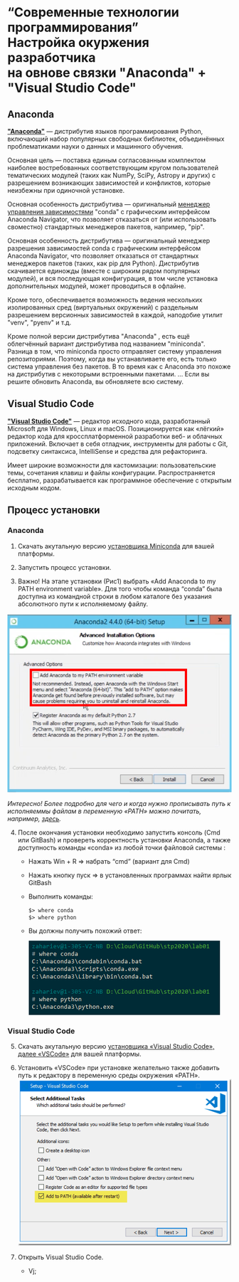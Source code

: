 # “Современные технологии программирования” <br/> Настройка окуржения разработчика <br/> на овнове связки "Anaconda" + "Visual Studio Code"

## Anaconda

[**"Anaconda"**](https://ru.wikipedia.org/wiki/Anaconda_(%D0%B4%D0%B8%D1%81%D1%82%D1%80%D0%B8%D0%B1%D1%83%D1%82%D0%B8%D0%B2_Python)) — дистрибутив языков программирования Python, включающий набор популярных свободных библиотек, объединённых проблематиками науки о данных и машинного обучения. 

Основная цель — поставка единым согласованным комплектом наиболее востребованных соответствующим кругом пользователей тематических модулей (таких как NumPy, SciPy, Astropy и других) с разрешением возникающих зависимостей и конфликтов, которые неизбежны при одиночной установке.


Основная особенность дистрибутива — оригинальный [менеджер управления зависимостями](https://ru.wikipedia.org/wiki/%D0%A1%D0%B8%D1%81%D1%82%D0%B5%D0%BC%D0%B0_%D1%83%D0%BF%D1%80%D0%B0%D0%B2%D0%BB%D0%B5%D0%BD%D0%B8%D1%8F_%D0%BF%D0%B0%D0%BA%D0%B5%D1%82%D0%B0%D0%BC%D0%B8) "conda" с графическим интерфейсом Anaconda Navigator, что позволяет отказаться от (или использовать своместно) стандартных менеджеров пакетов, например, "pip". 

Основная особенность дистрибутива — оригинальный менеджер разрешения зависимостей conda с графическим интерфейсом Anaconda Navigator, что позволяет отказаться от стандартных менеджеров пакетов (таких, как pip для Python). Дистрибутив скачивается единожды (вместе с широким рядом популярных модулей), и вся последующая конфигурация, в том числе установка дополнительных модулей, может проводиться в офлайне.

Кроме того, обеспечивается возможность ведения нескольких изолированных сред (виртуальных окружений) с раздельным разрешением версионных зависимостей в каждой, наподобие утилит "venv", "pyenv" и т.д.

Кроме полной версии дистрибутива "Anaconda" , есть ещё облегчённый вариант дистрибутива под названием "miniconda". Разница в том, что miniconda просто отправляет систему управления репозиториями. Поэтому, когда вы устанавливаете его, есть только система управления без пакетов. В то время как с Anaconda это похоже на дистрибутив с некоторыми встроенными пакетами. ... Если вы решите обновить Anaconda, вы обновляете всю систему.

## Visual Studio Code

[**"Visual Studio Code"**](https://ru.wikipedia.org/wiki/Visual_Studio_Code) — редактор исходного кода, разработанный Microsoft для Windows, Linux и macOS. Позиционируется как «лёгкий» редактор кода для кроссплатформенной разработки веб- и облачных приложений. Включает в себя отладчик, инструменты для работы с Git, подсветку синтаксиса, IntelliSense и средства для рефакторинга. 

Имеет широкие возможности для кастомизации: пользовательские темы, сочетания клавиш и файлы конфигурации. Распространяется бесплатно, разрабатывается как программное обеспечение с открытым исходным кодом.

## Процесс установки

### Anaconda

1. Cкачать акутальную версию [установщика Miniconda](https://docs.conda.io/en/latest/miniconda.html) для вашей платформы.

2. Запустить процесс установки.

3. Важно! На этапе установки (Рис1) выбрать «Add Anaconda to my PATH environment variable». Для того чтобы команда “conda” была доступна из  командной строки в любом каталоге без указания абсолютного пути к исполняемому файлу.

![conda_install_set_path_auto](./assets/img/conda_install_set_path_auto.png)

*Интересно! Более подробно для чего и когда нужно прописывать путь к исполняеммы файлам в переменную «PATH» можно почитать, например, [здесь](http://barancev.github.io/what-is-path-env-var/).*

4. После окончания установки необходимо запустить консоль (Cmd или GitBash) и провереть корректность установки Аnaconda, а также доступность команды «conda» из любой точки файловой системы :
	- Нажать Win + R => набрать “cmd” (вариант для Cmd)
	- Нажать кнопку пуск => в установленных программах найти ярлык GitBash
	- Выполнить команды:
		```console
		$> where conda 
		$> where python
		```
	- Вы должны получить похожий ответ:

		![conda_install_check_path](./assets/img/conda_install_check_path.png)

### Visual Studio Code

5. Cкачать акутальную версию [установщика «Visual Studio Code», далее «VSCode»]( https://code.visualstudio.com/) для вашей платформы.

6. Установить «VSCode» при установке желательно также добавить путь к редактору в переменную среды окружения «PATH».
![vscode_install_set_path_auto](./assets/img/vscode_install_set_path_auto.png)

6. Открыть Visual Studio Сode.
	- Vj;




 
